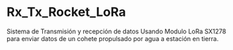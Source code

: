 # Rx_Tx_Rocket_LoRa
Sistema de Transmisión y recepción de datos Usando Modulo LoRa SX1278 para enviar datos de un cohete propulsado por agua a estación en tierra.
